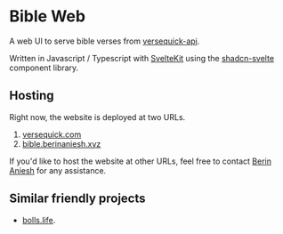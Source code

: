 # Bible Web

A web UI to serve bible verses from [versequick-api](https://github.com/VerseQuick/api).

Written in Javascript / Typescript with [SvelteKit](https://kit.svelte.dev) using the [shadcn-svelte](https://shadcn-svelte.com) component library.

## Hosting

Right now, the website is deployed at two URLs.

1. [versequick.com](https://versequick.com)
2. [bible.berinaniesh.xyz](https://bible.berinaniesh.xyz)

If you'd like to host the website at other URLs, 
feel free to contact [Berin Aniesh](https://berinaniesh.xyz/contact) for any assistance.

## Similar friendly projects

- [bolls.life](https://bolls.life).
